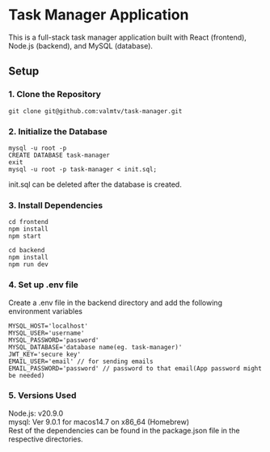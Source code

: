 # Task Manager Application

This is a full-stack task manager application built with React (frontend), Node.js (backend), and MySQL (database).


## Setup

### 1. Clone the Repository

```
git clone git@github.com:valmtv/task-manager.git 

```

### 2. Initialize the Database

```
mysql -u root -p
CREATE DATABASE task-manager
exit
mysql -u root -p task-manager < init.sql;
```
init.sql can be deleted after the database is created.

### 3. Install Dependencies

```frontend
cd frontend
npm install
npm start
```

```backend
cd backend
npm install
npm run dev
```

### 4. Set up .env file

Create a .env file in the backend directory and add the following environment variables

```
MYSQL_HOST='localhost'
MYSQL_USER='username'
MYSQL_PASSWORD='password'
MYSQL_DATABASE='database name(eg. task-manager)'
JWT_KEY='secure key'
EMAIL_USER='email' // for sending emails
EMAIL_PASSWORD='password' // password to that email(App password might be needed)
```

### 5. Versions Used 

Node.js: v20.9.0
<br>
mysql: Ver 9.0.1 for macos14.7 on x86_64 (Homebrew)
<br>
Rest of the dependencies can be found in the package.json file in the respective directories.

